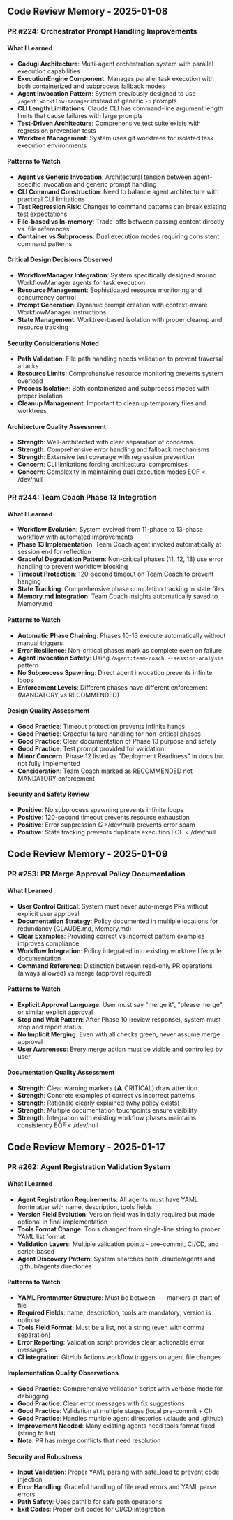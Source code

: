 ## Code Review Memory - 2025-01-08

### PR #224: Orchestrator Prompt Handling Improvements

#### What I Learned
- **Gadugi Architecture**: Multi-agent orchestration system with parallel execution capabilities
- **ExecutionEngine Component**: Manages parallel task execution with both containerized and subprocess fallback modes
- **Agent Invocation Pattern**: System previously designed to use `/agent:workflow-manager` instead of generic `-p` prompts
- **CLI Length Limitations**: Claude CLI has command-line argument length limits that cause failures with large prompts
- **Test-Driven Architecture**: Comprehensive test suite exists with regression prevention tests
- **Worktree Management**: System uses git worktrees for isolated task execution environments

#### Patterns to Watch
- **Agent vs Generic Invocation**: Architectural tension between agent-specific invocation and generic prompt handling
- **CLI Command Construction**: Need to balance agent architecture with practical CLI limitations
- **Test Regression Risk**: Changes to command patterns can break existing test expectations
- **File-based vs In-memory**: Trade-offs between passing content directly vs. file references
- **Container vs Subprocess**: Dual execution modes requiring consistent command patterns

#### Critical Design Decisions Observed
- **WorkflowManager Integration**: System specifically designed around WorkflowManager agents for task execution
- **Resource Management**: Sophisticated resource monitoring and concurrency control
- **Prompt Generation**: Dynamic prompt creation with context-aware WorkflowManager instructions
- **State Management**: Worktree-based isolation with proper cleanup and resource tracking

#### Security Considerations Noted
- **Path Validation**: File path handling needs validation to prevent traversal attacks
- **Resource Limits**: Comprehensive resource monitoring prevents system overload
- **Process Isolation**: Both containerized and subprocess modes with proper isolation
- **Cleanup Management**: Important to clean up temporary files and worktrees

#### Architecture Quality Assessment
- **Strength**: Well-architected with clear separation of concerns
- **Strength**: Comprehensive error handling and fallback mechanisms
- **Strength**: Extensive test coverage with regression prevention
- **Concern**: CLI limitations forcing architectural compromises
- **Concern**: Complexity in maintaining dual execution modes
EOF < /dev/null

### PR #244: Team Coach Phase 13 Integration

#### What I Learned
- **Workflow Evolution**: System evolved from 11-phase to 13-phase workflow with automated improvements
- **Phase 13 Implementation**: Team Coach agent invoked automatically at session end for reflection
- **Graceful Degradation Pattern**: Non-critical phases (11, 12, 13) use error handling to prevent workflow blocking
- **Timeout Protection**: 120-second timeout on Team Coach to prevent hanging
- **State Tracking**: Comprehensive phase completion tracking in state files
- **Memory.md Integration**: Team Coach insights automatically saved to Memory.md

#### Patterns to Watch
- **Automatic Phase Chaining**: Phases 10-13 execute automatically without manual triggers
- **Error Resilience**: Non-critical phases mark as complete even on failure
- **Agent Invocation Safety**: Using `/agent:team-coach --session-analysis` pattern
- **No Subprocess Spawning**: Direct agent invocation prevents infinite loops
- **Enforcement Levels**: Different phases have different enforcement (MANDATORY vs RECOMMENDED)

#### Design Quality Assessment
- **Good Practice**: Timeout protection prevents infinite hangs
- **Good Practice**: Graceful failure handling for non-critical phases
- **Good Practice**: Clear documentation of Phase 13 purpose and safety
- **Good Practice**: Test prompt provided for validation
- **Minor Concern**: Phase 12 listed as "Deployment Readiness" in docs but not fully implemented
- **Consideration**: Team Coach marked as RECOMMENDED not MANDATORY enforcement

#### Security and Safety Review
- **Positive**: No subprocess spawning prevents infinite loops
- **Positive**: 120-second timeout prevents resource exhaustion
- **Positive**: Error suppression (2>/dev/null) prevents error spam
- **Positive**: State tracking prevents duplicate execution
EOF < /dev/null
## Code Review Memory - 2025-01-09

### PR #253: PR Merge Approval Policy Documentation

#### What I Learned
- **User Control Critical**: System must never auto-merge PRs without explicit user approval
- **Documentation Strategy**: Policy documented in multiple locations for redundancy (CLAUDE.md, Memory.md)
- **Clear Examples**: Providing correct vs incorrect pattern examples improves compliance
- **Workflow Integration**: Policy integrated into existing worktree lifecycle documentation
- **Command Reference**: Distinction between read-only PR operations (always allowed) vs merge (approval required)

#### Patterns to Watch
- **Explicit Approval Language**: User must say "merge it", "please merge", or similar explicit approval
- **Stop and Wait Pattern**: After Phase 10 (review response), system must stop and report status
- **No Implicit Merging**: Even with all checks green, never assume merge approval
- **User Awareness**: Every merge action must be visible and controlled by user

#### Documentation Quality Assessment  
- **Strength**: Clear warning markers (⚠️ CRITICAL) draw attention
- **Strength**: Concrete examples of correct vs incorrect patterns
- **Strength**: Rationale clearly explained (why policy exists)
- **Strength**: Multiple documentation touchpoints ensure visibility
- **Strength**: Integration with existing workflow phases maintains consistency
EOF < /dev/null
## Code Review Memory - 2025-01-17

### PR #262: Agent Registration Validation System

#### What I Learned
- **Agent Registration Requirements**: All agents must have YAML frontmatter with name, description, tools fields
- **Version Field Evolution**: Version field was initially required but made optional in final implementation
- **Tools Format Change**: Tools changed from single-line string to proper YAML list format
- **Validation Layers**: Multiple validation points - pre-commit, CI/CD, and script-based
- **Agent Discovery Pattern**: System searches both .claude/agents and .github/agents directories

#### Patterns to Watch
- **YAML Frontmatter Structure**: Must be between --- markers at start of file
- **Required Fields**: name, description, tools are mandatory; version is optional
- **Tools Field Format**: Must be a list, not a string (even with comma separation)
- **Error Reporting**: Validation script provides clear, actionable error messages
- **CI Integration**: GitHub Actions workflow triggers on agent file changes

#### Implementation Quality Observations
- **Good Practice**: Comprehensive validation script with verbose mode for debugging
- **Good Practice**: Clear error messages with fix suggestions
- **Good Practice**: Validation at multiple stages (local pre-commit + CI)
- **Good Practice**: Handles multiple agent directories (.claude and .github)
- **Improvement Needed**: Many existing agents need tools format fixed (string to list)
- **Note**: PR has merge conflicts that need resolution

#### Security and Robustness
- **Input Validation**: Proper YAML parsing with safe_load to prevent code injection
- **Error Handling**: Graceful handling of file read errors and YAML parse errors
- **Path Safety**: Uses pathlib for safe path operations
- **Exit Codes**: Proper exit codes for CI/CD integration

